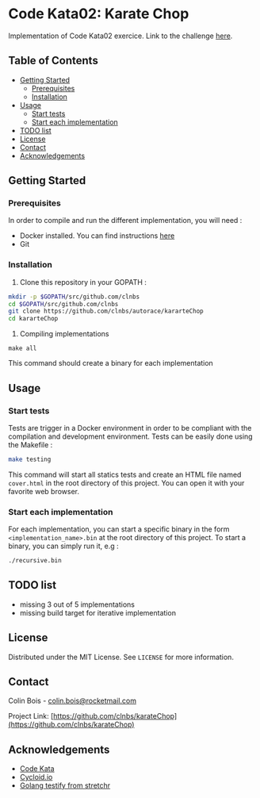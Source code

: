Code Kata02: Karate Chop
===

Implementation of Code Kata02 exercice. Link to the challenge [here](http://codekata.com/kata/kata02-karate-chop/).

## Table of Contents

* [Getting Started](#getting-started)
  * [Prerequisites](#prerequisites)
  * [Installation](#installation)
* [Usage](#usage)
  * [Start tests](#start-tests)
  * [Start each implementation](#start-each-implementation)
* [TODO list](#todo-list)
* [License](#license)
* [Contact](#contact)
* [Acknowledgements](#acknowledgements)


## Getting Started

### Prerequisites

In order to compile and run the different implementation, you will need :
 - Docker installed. You can find instructions [here](https://docs.docker.com/get-docker/)
 - Git
 
### Installation
1. Clone this repository in your GOPATH : 
```bash
mkdir -p $GOPATH/src/github.com/clnbs
cd $GOPATH/src/github.com/clnbs
git clone https://github.com/clnbs/autorace/kararteChop
cd kararteChop
```

1. Compiling implementations
```
make all
```
This command should create a binary for each implementation 
 
## Usage

### Start tests
Tests are trigger in a Docker environment in order to be compliant with the compilation and development environment. Tests can be easily done using the Makefile : 
```bash
make testing
```

This command will start all statics tests and create an HTML file named `cover.html` in the root directory of this project. You can open it with your favorite web browser.

### Start each implementation
For each implementation, you can start a specific binary in the form `<implementation_name>.bin` at the root directory of this project. To start a binary, you can simply run it, e.g :
```bash
./recursive.bin
```

## TODO list
 - missing 3 out of 5 implementations
 - missing build target for iterative implementation

## License

Distributed under the MIT License. See `LICENSE` for more information.

## Contact

Colin Bois - <colin.bois@rocketmail.com>

Project Link: [https://github.com/clnbs/karateChop](https://github.com/clnbs/karateChop)

## Acknowledgements

* [Code Kata](http://codekata.com/)
* [Cycloid.io](https://www.cycloid.io/)
* [Golang testify from stretchr](https://github.com/stretchr/testify)